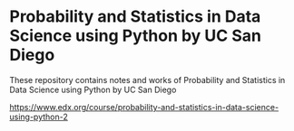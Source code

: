 # Probability and Statistics in Data Science using Python by UC San Diego
	
These repository contains notes and works of Probability and Statistics in Data Science using Python by UC San Diego

https://www.edx.org/course/probability-and-statistics-in-data-science-using-python-2